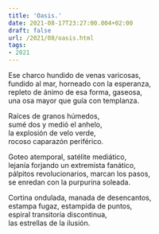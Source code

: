 ```yaml
---
title: 'Oasis.'
date: 2021-08-17T23:27:00.004+02:00
draft: false
url: /2021/08/oasis.html
tags: 
- 2021
---
```


Ese charco hundido de venas varicosas,  
fundido al mar, horneado con la esperanza,  
repleto de ánimo de esa forma, gaseosa,  
una osa mayor que guía con templanza.  
  
Raíces de granos húmedos,  
sumé dos y medió el anhelo,  
la explosión de velo verde,  
rocoso caparazón periférico.
  
Goteo atemporal, satélite mediático,  
lejanía forjando un extremista fanático,  
pálpitos revolucionarios, marcan los pasos,  
se enredan con la purpurina soleada.  

Cortina ondulada, manada de desencantos,  
estampa fugaz, estampida de puntos,  
espiral transitoria discontinua,  
las estrellas de la ilusión.
